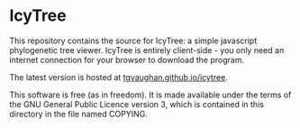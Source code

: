IcyTree
=======

This repository contains the source for IcyTree: a simple javascript
phylogenetic tree viewer.  IcyTree is entirely client-side - you only
need an internet connection for your browser to download the program.

The latest version is hosted at
[tgvaughan.github.io/icytree](http://tgvaughan.github.io/icytree).

This software is free (as in freedom). It is made available under the
terms of the GNU General Public Licence version 3, which is contained
in this directory in the file named COPYING.
